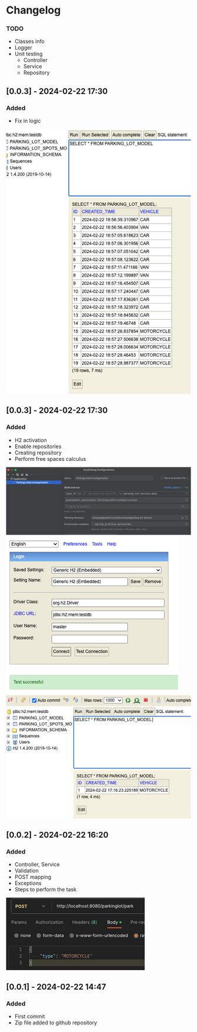 # Changelog

### TODO
- Classes info
- Logger
- Unit testing
  - Controller
  - Service
  - Repository

## [0.0.3] - 2024-02-22 17:30
### Added
- Fix in logic

![img_4.png](img_4.png)

## [0.0.3] - 2024-02-22 17:30
### Added
- H2 activation
- Enable repositories
- Creating repository
- Perform free spaces calculus

![img_1.png](img_1.png)
![img_2.png](img_2.png)
![img_3.png](img_3.png)

## [0.0.2] - 2024-02-22 16:20
### Added
- Controller, Service
- Validation
- POST mapping
- Exceptions
- Steps to perform the task

![img.png](img.png)

## [0.0.1] - 2024-02-22 14:47
### Added
- First commit
- Zip file added to github repository
